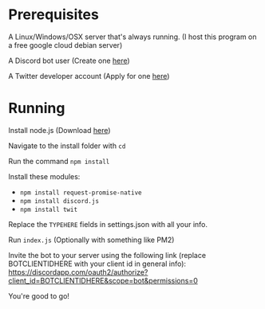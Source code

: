 # Prerequisites #

A Linux/Windows/OSX server that's always running. (I host this program on a free google cloud debian server)

A Discord bot user (Create one [here](https://discordapp.com/developers/applications/ "Discord"))

A Twitter developer account (Apply for one [here](https://developer.twitter.com/en/apply-for-access.html "Twitter"))

# Running #

Install node.js (Download [here](https://nodejs.org/en/ "NodeJS"))

Navigate to the install folder with `cd`

Run the command `npm install`

Install these modules:

* `npm install request-promise-native`
* `npm install discord.js`
* `npm install twit`

Replace the `TYPEHERE` fields in settings.json with all your info.

Run `index.js`
(Optionally with something like PM2)

Invite the bot to your server using the following link (replace BOTCLIENTIDHERE with your client id in general info): 
https://discordapp.com/oauth2/authorize?client_id=BOTCLIENTIDHERE&scope=bot&permissions=0

You're good to go!
